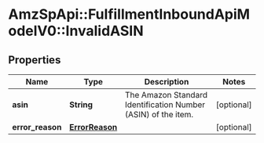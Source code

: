 # AmzSpApi::FulfillmentInboundApiModelV0::InvalidASIN

## Properties
Name | Type | Description | Notes
------------ | ------------- | ------------- | -------------
**asin** | **String** | The Amazon Standard Identification Number (ASIN) of the item. | [optional] 
**error_reason** | [**ErrorReason**](ErrorReason.md) |  | [optional] 

